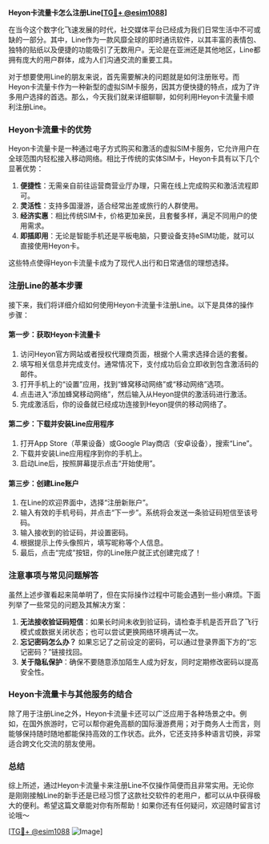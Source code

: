 **Heyon卡流量卡怎么注册Line[[TG💪+ @esim1088](https://t.me/s/esim1088)]**

在当今这个数字化飞速发展的时代，社交媒体平台已经成为我们日常生活中不可或缺的一部分。其中，Line作为一款风靡全球的即时通讯软件，以其丰富的表情包、独特的贴纸以及便捷的功能吸引了无数用户。无论是在亚洲还是其他地区，Line都拥有庞大的用户群体，成为人们沟通交流的重要工具。

对于想要使用Line的朋友来说，首先需要解决的问题就是如何注册账号。而Heyon卡流量卡作为一种新型的虚拟SIM卡服务，因其方便快捷的特点，成为了许多用户选择的首选。那么，今天我们就来详细聊聊，如何利用Heyon卡流量卡顺利注册Line。

### Heyon卡流量卡的优势

Heyon卡流量卡是一种通过电子方式购买和激活的虚拟SIM卡服务，它允许用户在全球范围内轻松接入移动网络。相比于传统的实体SIM卡，Heyon卡具有以下几个显著优势：

1. **便捷性**：无需亲自前往运营商营业厅办理，只需在线上完成购买和激活流程即可。
2. **灵活性**：支持多国漫游，适合经常出差或旅行的人群使用。
3. **经济实惠**：相比传统SIM卡，价格更加亲民，且套餐多样，满足不同用户的使用需求。
4. **即插即用**：无论是智能手机还是平板电脑，只要设备支持eSIM功能，就可以直接使用Heyon卡。

这些特点使得Heyon卡流量卡成为了现代人出行和日常通信的理想选择。

### 注册Line的基本步骤

接下来，我们将详细介绍如何使用Heyon卡流量卡注册Line。以下是具体的操作步骤：

#### 第一步：获取Heyon卡流量卡

1. 访问Heyon官方网站或者授权代理商页面，根据个人需求选择合适的套餐。
2. 填写相关信息并完成支付。通常情况下，支付成功后会立即收到包含激活码的邮件。
3. 打开手机上的“设置”应用，找到“蜂窝移动网络”或“移动网络”选项。
4. 点击进入“添加蜂窝移动网络”，然后输入从Heyon提供的激活码进行激活。
5. 完成激活后，你的设备就已经成功连接到Heyon提供的移动网络了。

#### 第二步：下载并安装Line应用程序

1. 打开App Store（苹果设备）或Google Play商店（安卓设备），搜索“Line”。
2. 下载并安装Line应用程序到你的手机上。
3. 启动Line后，按照屏幕提示点击“开始使用”。

#### 第三步：创建Line账户

1. 在Line的欢迎界面中，选择“注册新账户”。
2. 输入有效的手机号码，并点击“下一步”。系统将会发送一条验证码短信至该号码。
3. 输入接收到的验证码，并设置密码。
4. 根据提示上传头像照片，填写昵称等个人信息。
5. 最后，点击“完成”按钮，你的Line账户就正式创建完成了！

### 注意事项与常见问题解答

虽然上述步骤看起来简单明了，但在实际操作过程中可能会遇到一些小麻烦。下面列举了一些常见的问题及其解决方案：

1. **无法接收验证码短信**：如果长时间未收到验证码，请检查手机是否开启了飞行模式或数据关闭状态；也可以尝试更换网络环境再试一次。
2. **忘记密码怎么办？** 如果忘记了之前设定的密码，可以通过登录界面下方的“忘记密码？”链接找回。
3. **关于隐私保护**：确保不要随意添加陌生人成为好友，同时定期修改密码以提高安全性。

### Heyon卡流量卡与其他服务的结合

除了用于注册Line之外，Heyon卡流量卡还可以广泛应用于各种场景之中。例如，在国外旅游时，它可以帮你避免高额的国际漫游费用；对于商务人士而言，则能够保持随时随地都能保持高效的工作状态。此外，它还支持多种语言切换，非常适合跨文化交流的朋友使用。

### 总结

综上所述，通过Heyon卡流量卡来注册Line不仅操作简便而且非常实用。无论你是刚刚接触Line的新手还是已经习惯了这款社交软件的老用户，都可以从中获得极大的便利。希望这篇文章能对你有所帮助！如果你还有任何疑问，欢迎随时留言讨论哦～

[[TG💪+ @esim1088](https://t.me/s/esim1088) ![Image](https://i.postimg.cc/4NQfJmqS/Snipaste-2025-05-13-00-14-12.png)]